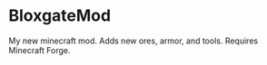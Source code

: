 BloxgateMod
===========

My new minecraft mod. Adds new ores, armor, and tools. Requires Minecraft Forge.
